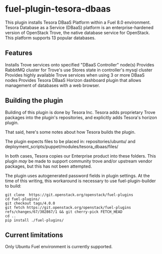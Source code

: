 fuel-plugin-tesora-dbaas
========================

This plugin installs Tesora DBaaS Platform within a Fuel 8.0 environment.
Tesora Database as a Service (DBaaS) platform is an enterprise-hardened version of OpenStack Trove, the native database service for OpenStack. 
This platform supports 13 popular databases.

Features
--------

Installs Trove services onto specified "DBaaS Controller" node(s)
Provides RabbitMQ cluster for Trove's use
Stores state in controller's mysql cluster
Provides highly available Trove services when using 3 or more DBaaS nodes
Provides Tesora DBaaS Horizon dashboard plugin that allows management of databases with a web browser.

Building the plugin
-------------------

Building of this plugin is done by Tesora Inc.
Tesora adds proprietary Trove packages into the plugin's repositories, and explicitly adds Tesora's horizon plugin.

That said, here's some notes about how Tesora builds the plugin.

The plugin expects files to be placed in:
repositories/ubuntu/ and
deployment_scripts/puppet/modules/tesora_dbaas/files/

In both cases, Tesora copies our Enterprise product into these folders.
This plugin *may* be made to support community trove and/or upstream vendor packages, but this has not been attempted.

The plugin uses autogenerated password fields in plugin settings.
At the time of this writing, this workaround is necessary to use fuel-plugin-builder to build:

```
git clone  https://git.openstack.org/openstack/fuel-plugins
cd fuel-plugins/
git checkout tags/4.0.0
git fetch https://git.openstack.org/openstack/fuel-plugins refs/changes/67/302867/1 && git cherry-pick FETCH_HEAD
cd ..
pip install ./fuel-plugins/
```

Current limitations
-------------------

Only Ubuntu Fuel environment is currently supported.
